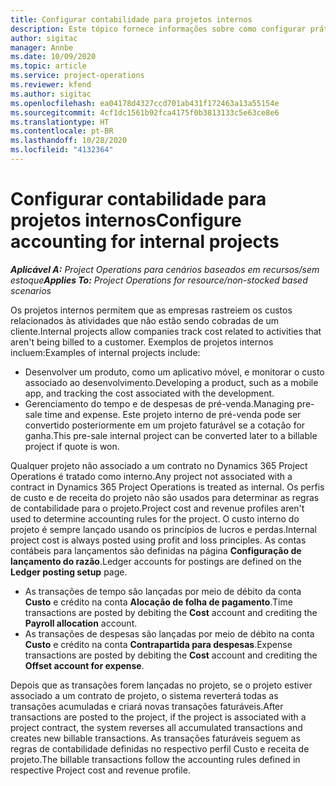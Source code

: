 ```yaml
---
title: Configurar contabilidade para projetos internos
description: Este tópico fornece informações sobre como configurar práticas de contabilidade para projetos internos no Project Operations.
author: sigitac
manager: Annbe
ms.date: 10/09/2020
ms.topic: article
ms.service: project-operations
ms.reviewer: kfend
ms.author: sigitac
ms.openlocfilehash: ea04178d4327ccd701ab431f172463a13a55154e
ms.sourcegitcommit: 4cf1dc1561b92fca4175f0b3813133c5e63ce8e6
ms.translationtype: HT
ms.contentlocale: pt-BR
ms.lasthandoff: 10/28/2020
ms.locfileid: "4132364"
---
```

# <a name="configure-accounting-for-internal-projects"></a><span data-ttu-id="96f72-103">Configurar contabilidade para projetos internos</span><span class="sxs-lookup"><span data-stu-id="96f72-103">Configure accounting for internal projects</span></span>

<span data-ttu-id="96f72-104">_**Aplicável A:** Project Operations para cenários baseados em recursos/sem estoque_</span><span class="sxs-lookup"><span data-stu-id="96f72-104">_**Applies To:** Project Operations for resource/non-stocked based scenarios_</span></span>

<span data-ttu-id="96f72-105">Os projetos internos permitem que as empresas rastreiem os custos relacionados às atividades que não estão sendo cobradas de um cliente.</span><span class="sxs-lookup"><span data-stu-id="96f72-105">Internal projects allow companies track cost related to activities that aren't being billed to a customer.</span></span> <span data-ttu-id="96f72-106">Exemplos de projetos internos incluem:</span><span class="sxs-lookup"><span data-stu-id="96f72-106">Examples of internal projects include:</span></span>

- <span data-ttu-id="96f72-107">Desenvolver um produto, como um aplicativo móvel, e monitorar o custo associado ao desenvolvimento.</span><span class="sxs-lookup"><span data-stu-id="96f72-107">Developing a product, such as a mobile app, and tracking the cost associated with the development.</span></span>
- <span data-ttu-id="96f72-108">Gerenciamento do tempo e de despesas de pré-venda.</span><span class="sxs-lookup"><span data-stu-id="96f72-108">Managing pre-sale time and expense.</span></span> <span data-ttu-id="96f72-109">Este projeto interno de pré-venda pode ser convertido posteriormente em um projeto faturável se a cotação for ganha.</span><span class="sxs-lookup"><span data-stu-id="96f72-109">This pre-sale internal project can be converted later to a billable project if quote is won.</span></span>

<span data-ttu-id="96f72-110">Qualquer projeto não associado a um contrato no Dynamics 365 Project Operations é tratado como interno.</span><span class="sxs-lookup"><span data-stu-id="96f72-110">Any project not associated with a contract in Dynamics 365 Project Operations is treated as internal.</span></span> <span data-ttu-id="96f72-111">Os perfis de custo e de receita do projeto não são usados para determinar as regras de contabilidade para o projeto.</span><span class="sxs-lookup"><span data-stu-id="96f72-111">Project cost and revenue profiles aren't used to determine accounting rules for the project.</span></span> <span data-ttu-id="96f72-112">O custo interno do projeto é sempre lançado usando os princípios de lucros e perdas.</span><span class="sxs-lookup"><span data-stu-id="96f72-112">Internal project cost is always posted using profit and loss principles.</span></span> <span data-ttu-id="96f72-113">As contas contábeis para lançamentos são definidas na página **Configuração de lançamento do razão**.</span><span class="sxs-lookup"><span data-stu-id="96f72-113">Ledger accounts for postings are defined on the **Ledger posting setup** page.</span></span>

- <span data-ttu-id="96f72-114">As transações de tempo são lançadas por meio de débito da conta **Custo** e crédito na conta **Alocação de folha de pagamento**.</span><span class="sxs-lookup"><span data-stu-id="96f72-114">Time transactions are posted by debiting the **Cost** account and crediting the **Payroll allocation** account.</span></span>
- <span data-ttu-id="96f72-115">As transações de despesas são lançadas por meio de débito na conta **Custo** e crédito na conta **Contrapartida para despesas**.</span><span class="sxs-lookup"><span data-stu-id="96f72-115">Expense transactions are posted by debiting the **Cost** account and crediting the **Offset account for expense**.</span></span>

<span data-ttu-id="96f72-116">Depois que as transações forem lançadas no projeto, se o projeto estiver associado a um contrato de projeto, o sistema reverterá todas as transações acumuladas e criará novas transações faturáveis.</span><span class="sxs-lookup"><span data-stu-id="96f72-116">After transactions are posted to the project, if the project is associated with a project contract, the system reverses all accumulated transactions and creates new billable transactions.</span></span> <span data-ttu-id="96f72-117">As transações faturáveis seguem as regras de contabilidade definidas no respectivo perfil Custo e receita de projeto.</span><span class="sxs-lookup"><span data-stu-id="96f72-117">The billable transactions follow the accounting rules defined in respective Project cost and revenue profile.</span></span>


